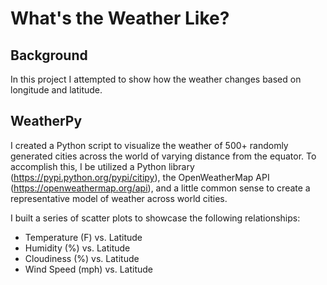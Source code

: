 # What's the Weather Like?

## Background

In this project I attempted to show how the weather changes based on longitude and latitude. 

## WeatherPy

I created a Python script to visualize the weather of 500+ randomly generated cities across the world of varying distance from the equator. To accomplish this, I be utilized a Python library (https://pypi.python.org/pypi/citipy), the OpenWeatherMap API (https://openweathermap.org/api), and a little common sense to create a representative model of weather across world cities.

I built a series of scatter plots to showcase the following relationships:

* Temperature (F) vs. Latitude
* Humidity (%) vs. Latitude
* Cloudiness (%) vs. Latitude
* Wind Speed (mph) vs. Latitude
